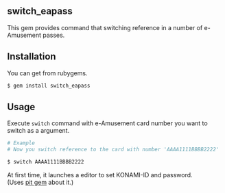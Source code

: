## switch_eapass
This gem provides command that switching reference in a number of e-Amusement passes.

## Installation
You can get from rubygems.

```sh
$ gem install switch_eapass
```

## Usage

Execute `switch` command with e-Amusement card number you want to switch as a argument.


```sh
# Example
# Now you switch reference to the card with number 'AAAA1111BBBB2222'

$ switch AAAA1111BBBB2222
```

At first time, it launches a editor to set KONAMI-ID and password.  
(Uses [pit gem](https://github.com/cho45/pit) about it.)
